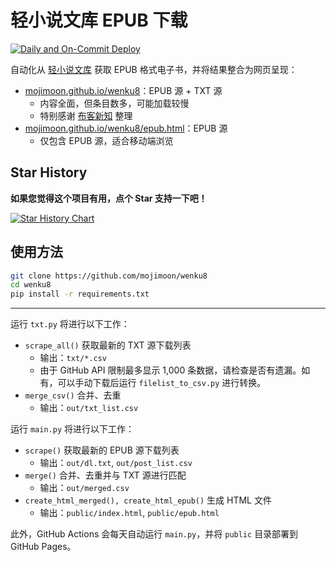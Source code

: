 # 轻小说文库 EPUB 下载

[![Daily and On-Commit Deploy](https://github.com/mojimoon/wenku8/actions/workflows/deploy.yml/badge.svg)](https://github.com/mojimoon/wenku8/actions/workflows/deploy.yml)

自动化从 [轻小说文库](https://www.wenku8.net) 获取 EPUB 格式电子书，并将结果整合为网页呈现：

- [mojimoon.github.io/wenku8](https://mojimoon.github.io/wenku8/index.html)：EPUB 源 + TXT 源
    - 内容全面，但条目数多，可能加载较慢
    - 特别感谢 [布客新知](https://github.com/ixinzhi) 整理 
- [mojimoon.github.io/wenku8/epub.html](https://mojimoon.github.io/wenku8/epub.html)：EPUB 源
    - 仅包含 EPUB 源，适合移动端浏览

## Star History

**如果您觉得这个项目有用，点个 Star 支持一下吧！**

[![Star History Chart](https://api.star-history.com/svg?repos=mojimoon/wenku8&type=Date)](https://www.star-history.com/#mojimoon/wenku8&Date)

## 使用方法

```bash
git clone https://github.com/mojimoon/wenku8
cd wenku8
pip install -r requirements.txt
```
---

运行 `txt.py` 将进行以下工作：

- `scrape_all()` 获取最新的 TXT 源下载列表
    - 输出：`txt/*.csv`
    - 由于 GitHub API 限制最多显示 1,000 条数据，请检查是否有遗漏。如有，可以手动下载后运行 `filelist_to_csv.py` 进行转换。
- `merge_csv()` 合并、去重
    - 输出：`out/txt_list.csv`

运行 `main.py` 将进行以下工作：

- `scrape()` 获取最新的 EPUB 源下载列表
    - 输出：`out/dl.txt`, `out/post_list.csv`
- `merge()` 合并、去重并与 TXT 源进行匹配
    - 输出：`out/merged.csv`
- `create_html_merged(), create_html_epub()` 生成 HTML 文件
    - 输出：`public/index.html`, `public/epub.html`

此外，GitHub Actions 会每天自动运行 `main.py`，并将 `public` 目录部署到 GitHub Pages。

